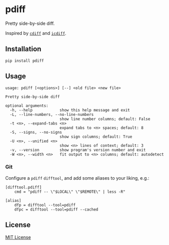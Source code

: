 # pdiff

Pretty side-by-side diff.

Inspired by [`cdiff`](https://github.com/ymattw/cdiff) and
[`icdiff`](https://github.com/jeffkaufman/icdiff).

## Installation

    pip install pdiff

## Usage

```
usage: pdiff [<options>] [--] <old file> <new file>

Pretty side-by-side diff

optional arguments:
  -h, --help            show this help message and exit
  -L, --line-numbers, --no-line-numbers
                        show line number columns; default: False
  -t <n>, --expand-tabs <n>
                        expand tabs to <n> spaces; default: 8
  -S, --signs, --no-signs
                        show sign columns; default: True
  -U <n>, --unified <n>
                        show <n> lines of context; default: 3
  -v, --version         show program's version number and exit
  -W <n>, --width <n>   fit output to <n> columns; default: autodetect
```

### Git

Configure a `pdiff` `difftool`, and add some aliases to your liking, e.g.:

```
[difftool.pdiff]
	cmd = "pdiff -- \"$LOCAL\" \"$REMOTE\" | less -R"

[alias]
	dfp = difftool --tool=pdiff
	dfpc = difftool --tool=pdiff --cached
```

## License

[MIT License](LICENSE.txt)
